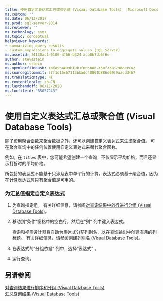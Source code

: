 ```yaml
---
title: 使用自定义表达式汇总或聚合值（Visual Database Tools） |Microsoft Docs
ms.custom: ''
ms.date: 06/13/2017
ms.prod: sql-server-2014
ms.reviewer: ''
ms.technology: ssms
ms.topic: conceptual
helpviewer_keywords:
- summarizing query results
- custom expressions to aggregate values [SQL Server]
ms.assetid: 34130ac1-0106-4766-b324-acb0b7bb6f6e
author: stevestein
ms.author: sstein
ms.openlocfilehash: 1bf8964099bf9b1f60560d2330f35a829d8eec62
ms.sourcegitcommit: 57f1d15c67113bbadd40861b886d6929aacd3467
ms.translationtype: MT
ms.contentlocale: zh-CN
ms.lasthandoff: 06/18/2020
ms.locfileid: "85057943"
---
```

# <a name="summarize-or-aggregate-values-using-custom-expressions-visual-database-tools"></a>使用自定义表达式汇总或聚合值 (Visual Database Tools)
  除了使用聚合函数来聚合数据之外，还可以创建自定义表达式来生成聚合值。 可在聚合查询中的任何位置使用自定义表达式来替代聚合函数。  
  
 例如，在 `titles` 表中，您可能希望创建一个查询，不仅显示平均价格，而且还显示打折时的平均价格。  
  
 所包括的表达式不能基于只涉及表中单个行的计算，表达式必须基于聚合值，因为在计算表达式时只有聚合值是可用的。  
  
### <a name="to-specify-a-custom-expression-for-a-summary-value"></a>为汇总值指定自定义表达式  
  
1.  为查询指定组。 有关详细信息，请参阅[对查询结果中的行进行分组 (Visual Database Tools)](visual-database-tools.md)。  
  
2.  移动到“条件”窗格中的空白行，然后在“列”  列中键入表达式。  
  
     [查询和视图设计器](query-and-view-designer-tools-visual-database-tools.md)将自动为表达式分配列别名，以在查询输出中创建有用的列标题。 有关详细信息，请参阅[创建列别名 (Visual Database Tools)](create-column-aliases-visual-database-tools.md)。  
  
3.  在表达式的“分组依据”  列中，选择“表达式”  。  
  
4.  运行查询。  
  
## <a name="see-also"></a>另请参阅  
 [对查询结果进行排序和分组 &#40;Visual Database Tools&#41;](sort-and-group-query-results-visual-database-tools.md)   
 [汇总查询结果 (Visual Database Tools)](summarize-query-results-visual-database-tools.md)  
  
  

